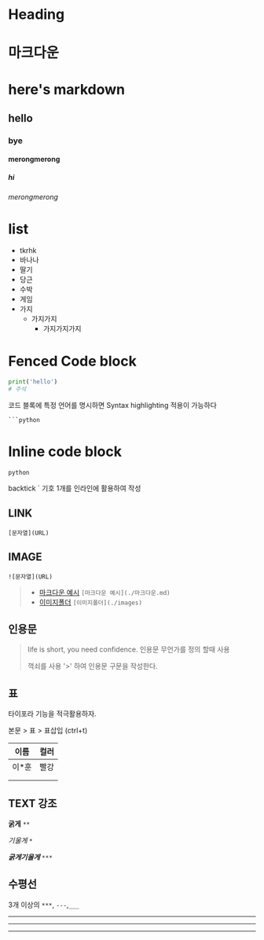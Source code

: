 # Heading

# 마크다운 

# here's markdown

## hello

### bye

#### merongmerong

##### hi

###### merongmerong



# list

- tkrhk
- 바나나
- 딸기
- 당근
- 수박
- 게임
- 가지
  - 가지가지
    - 가지가지가지



# Fenced Code block

```python
print('hello')
# 주석
```

코드 블록에 특정 언어를 명시하면 Syntax highlighting 적용이 가능하다

```python
```python
```



# Inline code block

`python`

backtick ` 기호 1개를 인라인에 활용하여 작성



## LINK

`[문자열](URL)`

## IMAGE

`![문자열](URL)`

> - [마크다운 예시](./마크다운.md) `[마크다운 예시](./마크다운.md) `
> - [이미지폴더](./images) `[이미지폴더](./images)`



## 인용문

> life is short, you need confidence. 인용문 무언가를 정의 할때 사용
>
> 꺽쇠를 사용 '>' 하여 인용문 구문을 작성한다.





## 표

타이포라 기능을 적극활용하자.

본문 > 표 > 표삽입 (ctrl+t)

| 이름  | 컬러 |
| ----- | ---- |
| 이*훈 | 빨강 |
|       |      |
|       |      |



## TEXT 강조

**굵게** `**`

*기울게* `*`

***굵게기울게*** `***`



## 수평선 

3개 이상의 `***`, `---`,`___`  

***

___

___



